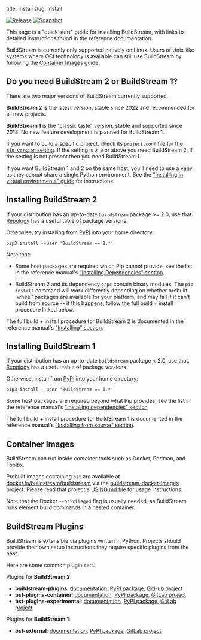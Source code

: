 title: Install
slug: install

[![Release](https://docs.buildstream.build/master/_static/release.svg)](https://docs.buildstream.build/master/_static/release.html) [![Snapshot](https://docs.buildstream.build/master/_static/snapshot.svg)](https://docs.buildstream.build/master/_static/snapshot.html)

This page is a "quick start" guide for installing BuildStream, with links
to detailed instructions found in the reference documentation.

BuildStream is currently only supported natively on Linux. Users of
Unix-like systems where OCI technology is available can still use BuildStream
by following the [Container Images](#container-images) guide.

## Do you need BuildStream 2 or BuildStream 1?

There are two major versions of BuildStream currently supported.

**BuildStream 2** is the latest version, stable since 2022 and recommended for
all new projects.

**BuildStream 1** is the "classic taste" version, stable and supported
since 2018. No new feature development is planned for BuildStream 1.

If you want to build a specific project, check its `project.conf` file for the
[`min-version` setting](https://docs.buildstream.build/master/format_project.html#minimum-version).
If the setting is `2.0` or above you need BuildStream 2, if the setting is
not present then you need BuildStream 1.

If you want BuildStream 1 and 2 on the same host, you'll need to use a
[venv] as they cannot share a single Python environment. See the
["Installing in virtual environments" guide](https://docs.buildstream.build/master/main_install.html#installing-in-virtual-environments)
for instructions.

## Installing BuildStream 2

If your distribution has an up-to-date `buildstream` package >= 2.0, use that.
[Repology] has a useful table of package versions.

Otherwise, try installing from [PyPI] into your home directory:

    pip3 install --user 'BuildStream == 2.*'

Note that:

  * Some host packages are required which Pip cannot provide, see the list in
    the reference manual's
    ["Installing Dependencies" section](https://docs.buildstream.build/master/main_install.html#installing-dependencies).

  * BuildStream 2 and its dependency `grpc` contain binary modules. The `pip
    install` command will work differently depending on whether prebuilt
    'wheel' packages are available for your platform, and may fail if it can't
    build from source -- if this happens, follow the full build + install
    procedure linked below.

The full build + install procedure for BuildStream 2 is documented in the
reference manual's ["Installing" section](https://docs.buildstream.build/master/main_install.html).

## Installing BuildStream 1

If your distribution has an up-to-date `buildstream` package < 2.0, use that.
[Repology] has a useful table of package versions.

Otherwise, install from [PyPI] into your home directory:

    pip3 install --user 'BuildStream == 1.*'

Some host packages are required beyond what Pip provides, see the list in
the reference manual's
["Installing dependencies" section](https://docs.buildstream.build/1.6/install_linux_distro.html#installing-dependencies)

The full build + install procedure for BuildStream 1 is documented in the
reference manual's
["Installing from source" section](https://docs.buildstream.build/1.6/install_linux_distro.html#installing-from-source).

## Container Images

BuildStream can run inside container tools such as Docker, Podman, and Toolbx.

Prebuilt images containing `bst` are available at
[docker.io/buildstream/buildstream] via the [buildstream-docker-images]
project. Please read that project's
[USING.md file](https://gitlab.com/BuildStream/buildstream-docker-images/-/blob/master/USING.md)
for usage instructions.

Note that the Docker `--privileged` flag is usually needed, as BuildStream runs
element build commands in a nested container.

## BuildStream Plugins

BuildStream is extensible via plugins written in Python. Projects should
provide their own setup instructions they require specific plugins from the
host.

Here are some common plugin sets:

Plugins for **BuildStream 2**:

 * **buildstream-plugins**:
   [documentation](https://apache.github.io/buildstream-plugins/),
   [PyPI package](https://pypi.org/project/buildstream-plugins/),
   [GitHub project](https://github.com/apache/buildstream-plugins/)
 * **bst-plugins-container**:
   [documentation](https://buildstream.gitlab.io/bst-plugins-container/),
   [PyPI package](https://pypi.org/project/bst-plugins-container/),
   [GitLab project](https://gitlab.com/BuildStream/bst-plugins-container)
 * **bst-plugins-experimental**:
   [documentation](https://buildstream.gitlab.io/bst-plugins-experimental),
   [PyPI package](https://pypi.org/project/bst-plugins-experimental/),
   [GitLab project](https://gitlab.com/BuildStream/bst-plugins-experimental)

Plugins for **BuildStream 1**:

  * **bst-external**:
    [documentation](https://buildstream.gitlab.io/bst-external/),
    [PyPI package](https://pypi.org/project/BuildStream-external/#history),
    [GitLab project](https://gitlab.com/BuildStream/bst-external)

[buildstream-docker-images]: https://gitlab.com/BuildStream/buildstream-docker-images/
[docker.io/buildstream/buildstream]: https://hub.docker.com/r/buildstream/buildstream
[BuildStream docs]: https://docs.buildstream.build
[Repology]: https://repology.org/project/buildstream/versions
[PyPI]: https://www.pypi.org/project/BuildStream/
[venv]: https://docs.python.org/3/library/venv.html
